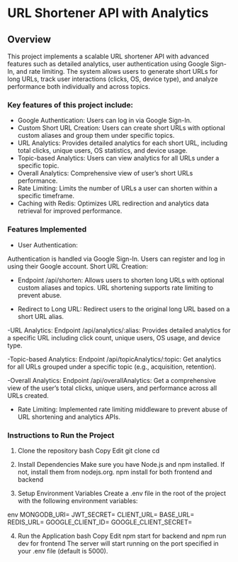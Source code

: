 # URL Shortener API with Analytics
## Overview
This project implements a scalable URL shortener API with advanced features such as detailed analytics, user authentication using Google Sign-In, and rate limiting. The system allows users to generate short URLs for long URLs, track user interactions (clicks, OS, device type), and analyze performance both individually and across topics.

### Key features of this project include:

- Google Authentication: Users can log in via Google Sign-In.
- Custom Short URL Creation: Users can create short URLs with optional custom aliases and group them under specific topics.
- URL Analytics: Provides detailed analytics for each short URL, including total clicks, unique users, OS statistics, and device usage.
- Topic-based Analytics: Users can view analytics for all URLs under a specific topic.
- Overall Analytics: Comprehensive view of user’s short URLs performance.
- Rate Limiting: Limits the number of URLs a user can shorten within a specific timeframe.
- Caching with Redis: Optimizes URL redirection and analytics data retrieval for improved performance.
  
### Features Implemented

- User Authentication:

Authentication is handled via Google Sign-In. Users can register and log in using their Google account.
Short URL Creation:

- Endpoint /api/shorten: Allows users to shorten long URLs with optional custom aliases and topics.
URL shortening supports rate limiting to prevent abuse.

- Redirect to Long URL:
Redirect users to the original long URL based on a short URL alias.

-URL Analytics:
Endpoint /api/analytics/:alias: Provides detailed analytics for a specific URL including click count, unique users, OS usage, and device type.

-Topic-based Analytics:
Endpoint /api/topicAnalytics/:topic: Get analytics for all URLs grouped under a specific topic (e.g., acquisition, retention).

-Overall Analytics:
Endpoint /api/overallAnalytics: Get a comprehensive view of the user’s total clicks, unique users, and performance across all URLs created.

- Rate Limiting:
Implemented rate limiting middleware to prevent abuse of URL shortening and analytics APIs.

### Instructions to Run the Project

1. Clone the repository
bash
Copy
Edit
git clone <repository-url>
cd <repository-directory>

2. Install Dependencies
Make sure you have Node.js and npm installed. If not, install them from nodejs.org.
npm install for both frontend and backend

3. Setup Environment Variables
Create a .env file in the root of the project with the following environment variables:

env
MONGODB_URI=<your-mongodb-uri>
JWT_SECRET=<your-jwt-secret>
CLIENT_URL=<your-client-url>
BASE_URL=<your-base-url>
REDIS_URL=<your-redis-url>
GOOGLE_CLIENT_ID=<your-google-client-id>
GOOGLE_CLIENT_SECRET=<your-google-client-secret>

4. Run the Application
bash
Copy
Edit
npm start for backend and npm run dev for frontend
The server will start running on the port specified in your .env file (default is 5000).
